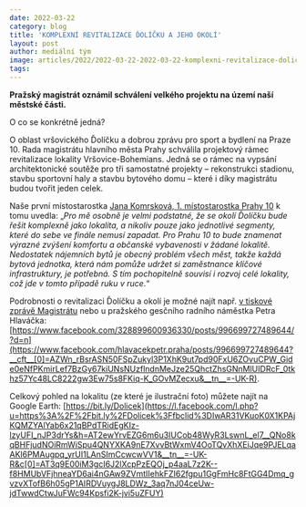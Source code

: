 ```yaml
---
date: 2022-03-22
category: blog
title: 'KOMPLEXNÍ REVITALIZACE ĎOLÍČKU A JEHO OKOLÍ'
layout: post
author: mediální tým
image: articles/2022/2022-03-22-2022-03-22-komplexni-revitalizace-dolicku-a-jeho-okoli.png
tags:
---
```


**Pražský magistrát oznámil schválení velkého projektu na území naší městské části.**

O co se konkrétně jedná?

O oblast vršovického Ďolíčku a dobrou zprávu pro sport a bydlení na Praze 10. Rada magistrátu hlavního města Prahy schválila projektový rámec revitalizace lokality Vršovice-Bohemians. Jedná se o rámec na vypsání architektonické soutěže pro tři samostatné projekty – rekonstrukci stadionu, stavbu sportovní haly a stavbu bytového domu – které i díky magistrátu budou tvořit jeden celek.

Naše první místostarostka [Jana Komrsková, 1. místostarostka Prahy 10](https://www.facebook.com/komrskova.jana/?__cft__[0]=AZWn_rBsrASN50FSpZukyl3P1XhK9ut7pd90FxU6ZOvuCPW_Gide0eNfPKmirLef7BzGy67kiUNsNUzflndnMeJze25QhctZhsGNnMlUIDRcF_0tkhz57Yc48LC8222gw3Ew75s8FKiq-K_GOvMZecxu&__tn__=kK-R) k tomu uvedla: „_Pro mě osobně je velmi podstatné, že se okolí Ďolíčku bude řešit komplexně jako lokalita, a nikoliv pouze jako jednotlivé segmenty, které do sebe ve finále nemusí zapadat. Pro Prahu 10 to bude znamenat výrazné zvýšení komfortu a občanské vybavenosti v žádané lokalitě. Nedostatek nájemních bytů je obecný problém všech měst, takže každá bytová jednotka, která nám pomůže udržet si zaměstnance klíčové infrastruktury, je potřebná. S tím pochopitelně souvisí i rozvoj celé lokality, což jde v tomto případě ruku v ruce_.“

Podrobnosti o revitalizaci Ďolíčku a okolí je možné najít např. [v tiskové zprávě Magistrátu](https://www.praha.eu/jnp/cz/o_meste/magistrat/tiskovy_servis/tiskove_zpravy/praha_chysta_vystavbu_mestskych_bytu_ve.html?fbclid=IwAR3D1bzjMZNlT-H1Yf8_Ky9MOeeIZ5CenmlJgF6JxOY77C_GRZM_iwPG1m8) nebo u pražského gesčního radního náměstka Petra Hlaváčka: [https://www.facebook.com/328899600936330/posts/996699727489644/?d=n](https://www.facebook.com/hlavacekpetr.praha/posts/996699727489644?__cft__[0]=AZWn_rBsrASN50FSpZukyl3P1XhK9ut7pd90FxU6ZOvuCPW_Gide0eNfPKmirLef7BzGy67kiUNsNUzflndnMeJze25QhctZhsGNnMlUIDRcF_0tkhz57Yc48LC8222gw3Ew75s8FKiq-K_GOvMZecxu&__tn__=-UK-R).

Celkový pohled na lokalitu (ze které je ilustrační foto) můžete najít na Google Earth: [https://bit.ly/Dolicek](https://l.facebook.com/l.php?u=https%3A%2F%2Fbit.ly%2FDolicek%3Ffbclid%3DIwAR31VKuoK0X1KPAjKQMZYAlYab6x21qBPdTRidEgKIz-lzyUFI_nJP3drYs&h=AT2ewYrvEZG6m6u3IUCob48WyR3LswnL_el7__QNo8kqBHFjudNOiRmWiSpu4QNYXKA9nE7XvvBtWxmV4OoTQvXhXEiJqe9PJELqaAKl6PMAugpq_yrUI1LAnSImCcwcwVV1&__tn__=-UK-R&c[0]=AT3q9E00iM3gcI6J2lXcpPzEQOj_p4aaL7z2K--f8HMUbVFjhneaYD6ai4nGAw9ZVmtIIehkFZI62fgpu1GgFmHc8FtGG4Dmq_gvzvXTofB6h05gP1AIRDVuygJ8LDWz_3aq7nJ04ceUw-jdTwwdCtwJuFWc94Kpsfi2K-jvi5uZFUY)
